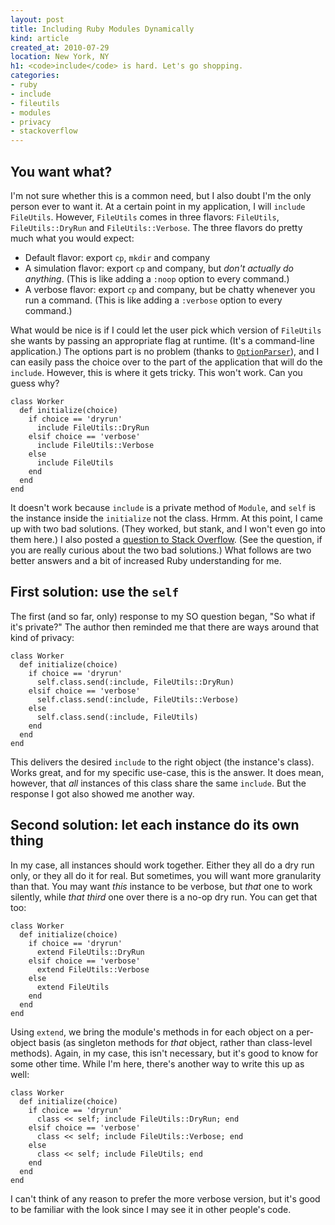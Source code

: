 ```yaml
---
layout: post
title: Including Ruby Modules Dynamically
kind: article
created_at: 2010-07-29
location: New York, NY
h1: <code>include</code> is hard. Let's go shopping.
categories:
- ruby
- include
- fileutils
- modules
- privacy
- stackoverflow
---
```


## You want what?

I'm not sure whether this is a common need, but I also doubt I'm the only
person ever to want it. At a certain point in my application, I will
`include FileUtils`. However, `FileUtils` comes in three flavors:
`FileUtils`, `FileUtils::DryRun` and `FileUtils::Verbose`. The three
flavors do pretty much what you would expect:

+ Default flavor: export `cp`, `mkdir` and company
+ A simulation flavor: export `cp` and company, but *don't actually do
  anything*. (This is like adding a `:noop` option to every command.)
+ A verbose flavor: export `cp` and company, but be chatty whenever you run
  a command. (This is like adding a `:verbose` option to every command.)

What would be nice is if I could let the user pick which version of
`FileUtils` she wants by passing an appropriate flag at runtime. (It's a
command-line application.) The options part is no problem (thanks to
[`OptionParser`][op]), and I can easily pass the choice over to the part of the
application that will do the `include`. However, this is where it gets
tricky. This won't work. Can you guess why?

[op]: http://www.ruby-doc.org/stdlib/libdoc/optparse/rdoc/classes/OptionParser.html

    class Worker
      def initialize(choice)
        if choice == 'dryrun'
          include FileUtils::DryRun
        elsif choice == 'verbose'
          include FileUtils::Verbose
        else
          include FileUtils
        end
      end
    end

It doesn't work because `include` is a private method of `Module`, and
`self` is the instance inside the `initialize` not the class. Hrmm. At this
point, I came up with two bad solutions. (They worked, but stank, and I
won't even go into them here.) I also posted a [question to Stack
Overflow][so]. (See the question, if you are really curious about the two
bad solutions.) What follows are two better answers and a bit of increased
Ruby understanding for me.

[so]: http://stackoverflow.com/questions/3358601/

## First solution: use the `self`

The first (and so far, only) response to my SO question began, "So what if
it's private?" The author then reminded me that there are ways around that
kind of privacy:

    class Worker
      def initialize(choice)
        if choice == 'dryrun'
          self.class.send(:include, FileUtils::DryRun)
        elsif choice == 'verbose'
          self.class.send(:include, FileUtils::Verbose)
        else
          self.class.send(:include, FileUtils)
        end
      end
    end

This delivers the desired `include` to the right object (the instance's
class). Works great, and for my specific use-case, this is the answer. It
does mean, however, that *all* instances of this class share the same
`include`. But the response I got also showed me another way.

## Second solution: let each instance do its own thing

In my case, all instances should work together. Either they all do a dry
run only, or they all do it for real. But sometimes, you will want more
granularity than that. You may want *this* instance to be verbose, but
*that* one to work silently, while *that third* one over there is a no-op
dry run. You can get that too:

    class Worker
      def initialize(choice)
        if choice == 'dryrun'
          extend FileUtils::DryRun
        elsif choice == 'verbose'
          extend FileUtils::Verbose
        else
          extend FileUtils
        end
      end
    end

Using `extend`, we bring the module's methods in for each object on a
per-object basis (as singleton methods for *that* object, rather than
class-level methods). Again, in my case, this isn't necessary, but it's
good to know for some other time. While I'm here, there's another way to
write this up as well:

    class Worker
      def initialize(choice)
        if choice == 'dryrun'
          class << self; include FileUtils::DryRun; end
        elsif choice == 'verbose'
          class << self; include FileUtils::Verbose; end
        else
          class << self; include FileUtils; end
        end
      end
    end

I can't think of any reason to prefer the more verbose version, but it's
good to be familiar with the look since I may see it in other people's
code.

